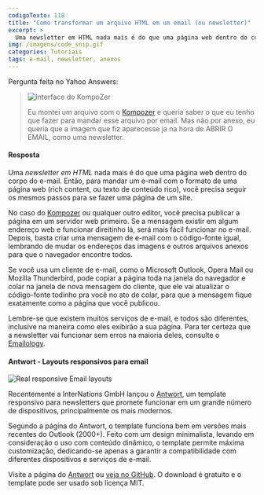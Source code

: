 ```yaml
---
codigoTexto: 118
title: "Como transformar um arquivo HTML em um email (ou newsletter)"
excerpt: >
  Uma newsletter em HTML nada mais é do que uma página web dentro do corpo do e-mail. Então, para mandar um e-mail com o formato de uma página web (rich content, ou texto de conteúdo rico), você precisa seguir os mesmos passos para se fazer uma página de um
img: /imagens/code_snip.gif
categories: Tutoriais
tags: e-mail, newsletter, anexos
---
```


Pergunta feita no Yahoo Answers:

<blockquote data-grid="center spacing">
  <div data-cell="1of2">
    <img src="http://www.kompozer.net/images/screenshot_homepage.png" alt="Interface do KompoZer">
  </div>
  <div data-cell="1of2">
    <p>Eu montei um arquivo com o <a href="http://www.kompozer.net/" target="_blank" title="Ambiente de autoria para web">Kompozer</a> e queria saber o que eu tenho que fazer para mandar esse arquivo por email. Mas não por anexo, eu queria que a imagem que fiz aparecesse ja na hora de ABRIR O EMAIL, como uma newsletter.</p>
  </div>
</blockquote>

#### Resposta

Uma <em>newsletter em HTML</em> nada mais é do que uma página web dentro do corpo do e-mail. Então, para mandar um e-mail com o formato de uma página web (rich content, ou texto de conteúdo rico), você precisa seguir os mesmos passos para se fazer uma página de um site.

No caso do <a href="http://www.kompozer.net/" target="_blank" title="Ambiente de autoria para web">Kompozer</a> ou qualquer outro editor, você precisa publicar a página em um servidor web primeiro. Se a mensagem existir em algum endereço web e funcionar direitinho lá, será mais fácil funcionar no e-mail. Depois, basta criar uma mensagem de e-mail com o código-fonte igual, lembrando de mudar os endereços das imagens e outros arquivos anexos para que o navegador encontre todos.

Se você usa um cliente de e-mail, como o Microsoft Outlook, Opera Mail ou Mozilla Thunderbird, pode copiar a página toda na janela do navegador e colar na janela de nova mensagem do cliente, que ele vai atualizar o código-fonte todinho pra você no ato de colar, para que a mensagem fique exatamente como a página que você publicou.

Lembre-se que existem muitos serviços de e-mail, e todos são diferentes, inclusive na maneira como eles exibirão a sua página. Para ter certeza que a newsletter vai funcionar sem erros na maioria deles, consulte o <a href="http://www.emailology.org/" target="_blank" title="Emailology - a ciência da boa exibição na caixa de entrada">Emailology</a>.

#### Antwort - Layouts responsivos para email

![Real responsive Email layouts](http://internations.github.com/antwort/images/responsive-graphic.png)

Recentemente a InterNations GmbH lançou o <a href="http://internations.github.com/antwort/" title="Antwort | Responsive Layouts for Email" target="_blank">Antwort</a>, um template responsivo para newsletters que promete funcionar em um grande número de dispositivos, principalmente os mais modernos.

Segundo a página do Antwort, o template funciona bem em versões mais recentes do Outlook (2000+). Feito com um design minimalista, levando em consideração o uso com conteúdo dinâmico, o template permite máxima customização, dedicando-se apenas a garantir a compatibilidade com diferentes dispositivos e serviços de e-mail.

Visite a página do <a href="http://internations.github.com/antwort/" title="Antwort | Responsive Layouts for Email" target="_blank">Antwort</a> ou <a href="https://github.com/internations/antwort" title="InterNations/antwort · GitHub" target="_blank">veja no GitHub</a>. O download é gratuito e o template pode ser usado sob licença MIT.